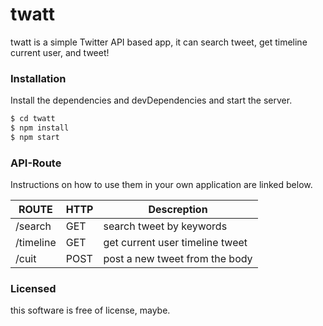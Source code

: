 # twatt

twatt is a simple Twitter API based app, it can search tweet, get timeline current user, and tweet!


### Installation

Install the dependencies and devDependencies and start the server.

```sh
$ cd twatt
$ npm install
$ npm start
```


### API-Route

Instructions on how to use them in your own application are linked below.

|ROUTE | HTTP | Descreption |
| ------ | ------ | ------ |
| /search | GET | search tweet by keywords |
| /timeline | GET | get current user timeline tweet |
| /cuit | POST | post a new tweet from the body |

### Licensed

this software is free of license, maybe.
